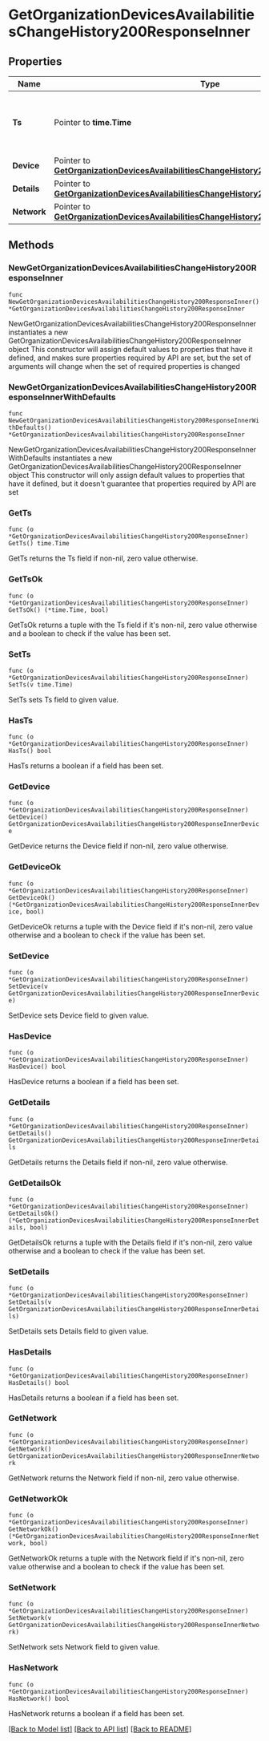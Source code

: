 # GetOrganizationDevicesAvailabilitiesChangeHistory200ResponseInner

## Properties

Name | Type | Description | Notes
------------ | ------------- | ------------- | -------------
**Ts** | Pointer to **time.Time** | Timestamp, in iso8601 format, at which the event happened | [optional] 
**Device** | Pointer to [**GetOrganizationDevicesAvailabilitiesChangeHistory200ResponseInnerDevice**](GetOrganizationDevicesAvailabilitiesChangeHistory200ResponseInnerDevice.md) |  | [optional] 
**Details** | Pointer to [**GetOrganizationDevicesAvailabilitiesChangeHistory200ResponseInnerDetails**](GetOrganizationDevicesAvailabilitiesChangeHistory200ResponseInnerDetails.md) |  | [optional] 
**Network** | Pointer to [**GetOrganizationDevicesAvailabilitiesChangeHistory200ResponseInnerNetwork**](GetOrganizationDevicesAvailabilitiesChangeHistory200ResponseInnerNetwork.md) |  | [optional] 

## Methods

### NewGetOrganizationDevicesAvailabilitiesChangeHistory200ResponseInner

`func NewGetOrganizationDevicesAvailabilitiesChangeHistory200ResponseInner() *GetOrganizationDevicesAvailabilitiesChangeHistory200ResponseInner`

NewGetOrganizationDevicesAvailabilitiesChangeHistory200ResponseInner instantiates a new GetOrganizationDevicesAvailabilitiesChangeHistory200ResponseInner object
This constructor will assign default values to properties that have it defined,
and makes sure properties required by API are set, but the set of arguments
will change when the set of required properties is changed

### NewGetOrganizationDevicesAvailabilitiesChangeHistory200ResponseInnerWithDefaults

`func NewGetOrganizationDevicesAvailabilitiesChangeHistory200ResponseInnerWithDefaults() *GetOrganizationDevicesAvailabilitiesChangeHistory200ResponseInner`

NewGetOrganizationDevicesAvailabilitiesChangeHistory200ResponseInnerWithDefaults instantiates a new GetOrganizationDevicesAvailabilitiesChangeHistory200ResponseInner object
This constructor will only assign default values to properties that have it defined,
but it doesn't guarantee that properties required by API are set

### GetTs

`func (o *GetOrganizationDevicesAvailabilitiesChangeHistory200ResponseInner) GetTs() time.Time`

GetTs returns the Ts field if non-nil, zero value otherwise.

### GetTsOk

`func (o *GetOrganizationDevicesAvailabilitiesChangeHistory200ResponseInner) GetTsOk() (*time.Time, bool)`

GetTsOk returns a tuple with the Ts field if it's non-nil, zero value otherwise
and a boolean to check if the value has been set.

### SetTs

`func (o *GetOrganizationDevicesAvailabilitiesChangeHistory200ResponseInner) SetTs(v time.Time)`

SetTs sets Ts field to given value.

### HasTs

`func (o *GetOrganizationDevicesAvailabilitiesChangeHistory200ResponseInner) HasTs() bool`

HasTs returns a boolean if a field has been set.

### GetDevice

`func (o *GetOrganizationDevicesAvailabilitiesChangeHistory200ResponseInner) GetDevice() GetOrganizationDevicesAvailabilitiesChangeHistory200ResponseInnerDevice`

GetDevice returns the Device field if non-nil, zero value otherwise.

### GetDeviceOk

`func (o *GetOrganizationDevicesAvailabilitiesChangeHistory200ResponseInner) GetDeviceOk() (*GetOrganizationDevicesAvailabilitiesChangeHistory200ResponseInnerDevice, bool)`

GetDeviceOk returns a tuple with the Device field if it's non-nil, zero value otherwise
and a boolean to check if the value has been set.

### SetDevice

`func (o *GetOrganizationDevicesAvailabilitiesChangeHistory200ResponseInner) SetDevice(v GetOrganizationDevicesAvailabilitiesChangeHistory200ResponseInnerDevice)`

SetDevice sets Device field to given value.

### HasDevice

`func (o *GetOrganizationDevicesAvailabilitiesChangeHistory200ResponseInner) HasDevice() bool`

HasDevice returns a boolean if a field has been set.

### GetDetails

`func (o *GetOrganizationDevicesAvailabilitiesChangeHistory200ResponseInner) GetDetails() GetOrganizationDevicesAvailabilitiesChangeHistory200ResponseInnerDetails`

GetDetails returns the Details field if non-nil, zero value otherwise.

### GetDetailsOk

`func (o *GetOrganizationDevicesAvailabilitiesChangeHistory200ResponseInner) GetDetailsOk() (*GetOrganizationDevicesAvailabilitiesChangeHistory200ResponseInnerDetails, bool)`

GetDetailsOk returns a tuple with the Details field if it's non-nil, zero value otherwise
and a boolean to check if the value has been set.

### SetDetails

`func (o *GetOrganizationDevicesAvailabilitiesChangeHistory200ResponseInner) SetDetails(v GetOrganizationDevicesAvailabilitiesChangeHistory200ResponseInnerDetails)`

SetDetails sets Details field to given value.

### HasDetails

`func (o *GetOrganizationDevicesAvailabilitiesChangeHistory200ResponseInner) HasDetails() bool`

HasDetails returns a boolean if a field has been set.

### GetNetwork

`func (o *GetOrganizationDevicesAvailabilitiesChangeHistory200ResponseInner) GetNetwork() GetOrganizationDevicesAvailabilitiesChangeHistory200ResponseInnerNetwork`

GetNetwork returns the Network field if non-nil, zero value otherwise.

### GetNetworkOk

`func (o *GetOrganizationDevicesAvailabilitiesChangeHistory200ResponseInner) GetNetworkOk() (*GetOrganizationDevicesAvailabilitiesChangeHistory200ResponseInnerNetwork, bool)`

GetNetworkOk returns a tuple with the Network field if it's non-nil, zero value otherwise
and a boolean to check if the value has been set.

### SetNetwork

`func (o *GetOrganizationDevicesAvailabilitiesChangeHistory200ResponseInner) SetNetwork(v GetOrganizationDevicesAvailabilitiesChangeHistory200ResponseInnerNetwork)`

SetNetwork sets Network field to given value.

### HasNetwork

`func (o *GetOrganizationDevicesAvailabilitiesChangeHistory200ResponseInner) HasNetwork() bool`

HasNetwork returns a boolean if a field has been set.


[[Back to Model list]](../README.md#documentation-for-models) [[Back to API list]](../README.md#documentation-for-api-endpoints) [[Back to README]](../README.md)


